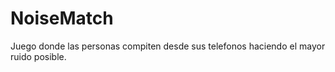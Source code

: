 # NoiseMatch
Juego donde las personas compiten desde sus telefonos haciendo el mayor ruido posible.
